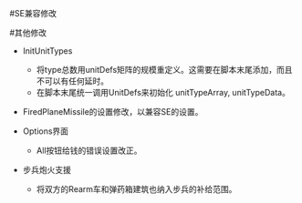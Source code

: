 #SE兼容修改



#其他修改
+ InitUnitTypes
	+ 将type总数用unitDefs矩阵的规模重定义。这需要在脚本末尾添加，而且不可以有任何延时。
	+ 在脚本末尾统一调用UnitDefs来初始化 unitTypeArray, unitTypeData。
+ FiredPlaneMissile的设置修改，以兼容SE的设置。  
+ Options界面
	+ All按钮给钱的错误设置改正。
	
+ 步兵炮火支援
	+ 将双方的Rearm车和弹药箱建筑也纳入步兵的补给范围。